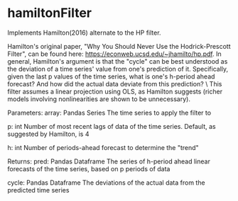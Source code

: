 # hamiltonFilter
Implements Hamilton(2016) alternate to the HP filter.

Hamilton's original paper, "Why You Should Never Use the Hodrick-Prescott Filter", can be found here: https://econweb.ucsd.edu/~jhamilto/hp.pdf. In general, Hamilton's argument is that the "cycle" can be best understood as the deviation of a time series' value from one's prediction of it. Specifically, given the last p values of the time series, what is one's h-period ahead forecast? And how did the actual data deviate from this prediction? 
\\
This filter assumes a linear projection using OLS, as Hamilton suggests (richer models involving nonlinearities are shown to be unnecessary). 

Parameters: 
array:  Pandas Series
        The time series to apply the filter to

p:      int
        Number of most recent lags of data of the time series. Default, as suggested by Hamilton, is 4
        
h:      int
        Number of periods-ahead forecast to determine the "trend"
        
Returns:
pred:   Pandas Dataframe
        The series of h-period ahead linear forecasts of the time series, based on p periods of data
        
cycle:  Pandas Dataframe
        The deviations of the actual data from the predicted time series
